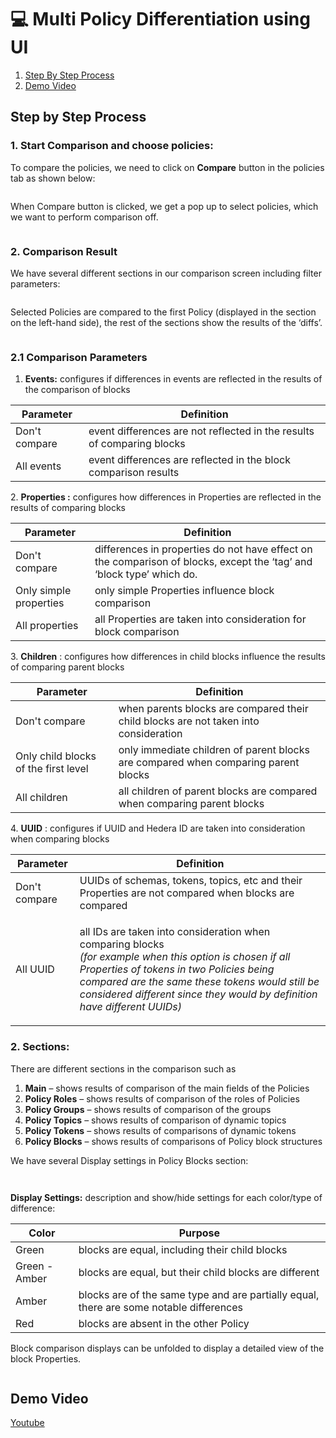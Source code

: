 # 💻 Multi Policy Differentiation using UI

1. [Step By Step Process](policy-differentiation-using-ui.md#step-by-step-process)
2. [Demo Video](policy-differentiation-using-ui.md#demo-video)

## Step by Step Process

### 1. Start Comparison and choose policies:

To compare the policies, we need to click on **Compare** button in the policies tab as shown below:

<figure><img src="../../../../.gitbook/assets/image (2) (3).png" alt=""><figcaption></figcaption></figure>

When Compare button is clicked, we get a pop up to select policies, which we want to perform comparison off.

<figure><img src="../../../../.gitbook/assets/image (5) (4).png" alt=""><figcaption></figcaption></figure>

### 2. Comparison Result

We have several different sections in our comparison screen including filter parameters:

<figure><img src="../../../../.gitbook/assets/image (4) (6).png" alt=""><figcaption></figcaption></figure>

Selected Policies are compared to the first Policy (displayed in the section on the left-hand side), the rest of the sections show the results of the ‘diffs’.

<figure><img src="../../../../.gitbook/assets/image (200).png" alt=""><figcaption></figcaption></figure>

### 2.1 Comparison Parameters

1. **Events:** configures if differences in events are reflected in the results of the comparison of blocks

| Parameter     | Definition                                                             |
| ------------- | ---------------------------------------------------------------------- |
| Don't compare | event differences are not reflected in the results of comparing blocks |
| All events    | event differences are reflected in the block comparison results        |

2\. **Properties :** configures how differences in Properties are reflected in the results of comparing blocks

| Parameter              | Definition                                                                                                            |
| ---------------------- | --------------------------------------------------------------------------------------------------------------------- |
| Don't compare          | differences in properties do not have effect on the comparison of blocks, except the ‘tag’ and ‘block type’ which do. |
| Only simple properties | only simple Properties influence block comparison                                                                     |
| All properties         | all Properties are taken into consideration for block comparison                                                      |

3\. **Children** : configures how differences in child blocks influence the results of comparing parent blocks

| Parameter                            | Definition                                                                           |
| ------------------------------------ | ------------------------------------------------------------------------------------ |
| Don't compare                        | when parents blocks are compared their child blocks are not taken into consideration |
| Only child blocks of the first level | only immediate children of parent blocks are compared when comparing parent blocks   |
| All children                         | all children of parent blocks are compared when comparing parent blocks              |

4\. **UUID** : configures if UUID and Hedera ID are taken into consideration when comparing blocks

| Parameter     | Definition                                                                                                                                                                                                                                                                                          |
| ------------- | --------------------------------------------------------------------------------------------------------------------------------------------------------------------------------------------------------------------------------------------------------------------------------------------------- |
| Don't compare | UUIDs of schemas, tokens, topics, etc and their Properties are not compared when blocks are compared                                                                                                                                                                                                |
| All UUID      | <p>all IDs are taken into consideration when comparing blocks<br><em>(for example when this option is chosen if all Properties of tokens in two Policies being compared are the same these tokens would still be considered different since they would by definition have different UUIDs)</em></p> |

### 2. Sections:

There are different sections in the comparison such as

1. **Main** – shows results of comparison of the main fields of the Policies
2. **Policy Roles** – shows results of comparison of the roles of Policies
3. **Policy Groups** – shows results of comparison of the groups
4. **Policy Topics** – shows results of comparison of dynamic topics
5. **Policy Tokens** – shows results of comparisons of dynamic tokens
6. **Policy Blocks** – shows results of comparisons of Policy block structures

We have several Display settings in Policy Blocks section:

<figure><img src="../../../../.gitbook/assets/image (12) (4) (1).png" alt=""><figcaption></figcaption></figure>

<figure><img src="../../../../.gitbook/assets/image (18) (2).png" alt=""><figcaption></figcaption></figure>

**Display Settings:** description and show/hide settings for each color/type of difference:

| Color         | Purpose                                                                                 |
| ------------- | --------------------------------------------------------------------------------------- |
| Green         | blocks are equal, including their child blocks                                          |
| Green - Amber | blocks are equal, but their child blocks are different                                  |
| Amber         | blocks are of the same type and are partially equal, there are some notable differences |
| Red           | blocks are absent in the other Policy                                                   |

Block comparison displays can be unfolded to display a detailed view of the block Properties.

<figure><img src="../../../../.gitbook/assets/image (5) (3).png" alt=""><figcaption></figcaption></figure>

## Demo Video

[Youtube](https://www.youtube.com/watch?v=wdPjoAgWSuI\&list=PLnld0e1pwLhqdR0F9dusqILDww6uZywwR\&index=10)
